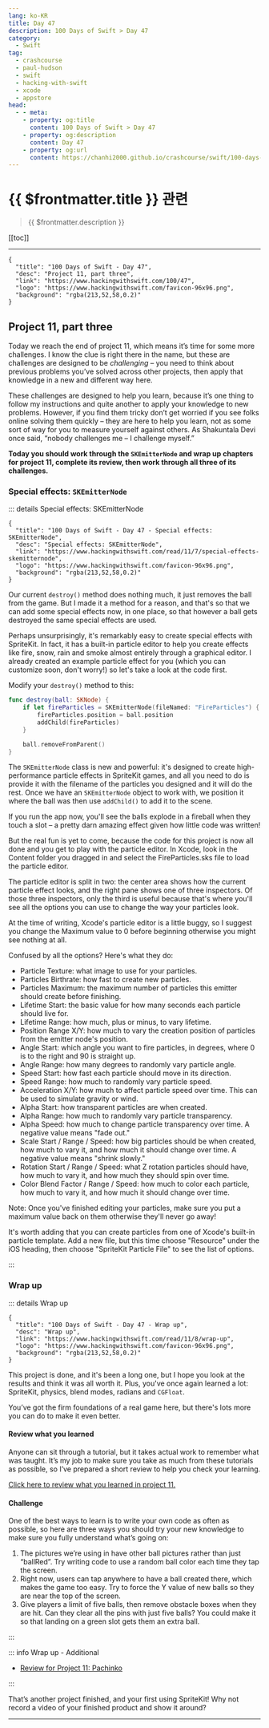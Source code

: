 ```yaml
---
lang: ko-KR
title: Day 47
description: 100 Days of Swift > Day 47
category:
  - Swift
tag: 
  - crashcourse
  - paul-hudson
  - swift
  - hacking-with-swift
  - xcode
  - appstore
head:
  - - meta:
    - property: og:title
      content: 100 Days of Swift > Day 47
    - property: og:description
      content: Day 47
    - property: og:url
      content: https://chanhi2000.github.io/crashcourse/swift/100-days-of-swift/47.html
---
```


# {{ $frontmatter.title }} 관련

> {{ $frontmatter.description }}

[[toc]]

---

```component VPCard
{
  "title": "100 Days of Swift - Day 47",
  "desc": "Project 11, part three",
  "link": "https://www.hackingwithswift.com/100/47",
  "logo": "https://www.hackingwithswift.com/favicon-96x96.png",
  "background": "rgba(213,52,58,0.2)"
}
```

## Project 11, part three

Today we reach the end of project 11, which means it’s time for some more challenges. I know the clue is right there in the name, but these are challenges are designed to be _challenging_ – you need to think about previous problems you’ve solved across other projects, then apply that knowledge in a new and different way here.

These challenges are designed to help you learn, because it’s one thing to follow my instructions and quite another to apply your knowledge to new problems. However, if you find them tricky don’t get worried if you see folks online solving them quickly – they are here to help you learn, not as some sort of way for you to measure yourself against others. As Shakuntala Devi once said, “nobody challenges me – I challenge myself.”

__Today you should work through the `SKEmitterNode` and wrap up chapters for project 11, complete its review, then work through all three of its challenges.__

### Special effects: `SKEmitterNode`

::: details Special effects: SKEmitterNode

```component VPCard
{
  "title": "100 Days of Swift - Day 47 - Special effects: SKEmitterNode",
  "desc": "Special effects: SKEmitterNode",
  "link": "https://www.hackingwithswift.com/read/11/7/special-effects-skemitternode",
  "logo": "https://www.hackingwithswift.com/favicon-96x96.png",
  "background": "rgba(213,52,58,0.2)"
}
```

<VidStack src="youtube/cv-G8dzQlug" />

Our current `destroy()` method does nothing much, it just removes the ball from the game. But I made it a method for a reason, and that's so that we can add some special effects now, in one place, so that however a ball gets destroyed the same special effects are used.

Perhaps unsurprisingly, it's remarkably easy to create special effects with SpriteKit. In fact, it has a built-in particle editor to help you create effects like fire, snow, rain and smoke almost entirely through a graphical editor. I already created an example particle effect for you (which you can customize soon, don't worry!) so let's take a look at the code first.

Modify your `destroy()` method to this:

```swift
func destroy(ball: SKNode) {
    if let fireParticles = SKEmitterNode(fileNamed: "FireParticles") {
        fireParticles.position = ball.position
        addChild(fireParticles)
    }

    ball.removeFromParent()
}
```

The `SKEmitterNode` class is new and powerful: it's designed to create high-performance particle effects in SpriteKit games, and all you need to do is provide it with the filename of the particles you designed and it will do the rest. Once we have an `SKEmitterNode` object to work with, we position it where the ball was then use `addChild()` to add it to the scene.

If you run the app now, you'll see the balls explode in a fireball when they touch a slot – a pretty darn amazing effect given how little code was written!

But the real fun is yet to come, because the code for this project is now all done and you get to play with the particle editor. In Xcode, look in the Content folder you dragged in and select the FireParticles.sks file to load the particle editor.

The particle editor is split in two: the center area shows how the current particle effect looks, and the right pane shows one of three inspectors. Of those three inspectors, only the third is useful because that's where you'll see all the options you can use to change the way your particles look.

At the time of writing, Xcode's particle editor is a little buggy, so I suggest you change the Maximum value to 0 before beginning otherwise you might see nothing at all.

Confused by all the options? Here's what they do:

- Particle Texture: what image to use for your particles.
- Particles Birthrate: how fast to create new particles.
- Particles Maximum: the maximum number of particles this emitter should create before finishing.
- Lifetime Start: the basic value for how many seconds each particle should live for.
- Lifetime Range: how much, plus or minus, to vary lifetime.
- Position Range X/Y: how much to vary the creation position of particles from the emitter node's position.
- Angle Start: which angle you want to fire particles, in degrees, where 0 is to the right and 90 is straight up.
- Angle Range: how many degrees to randomly vary particle angle.
- Speed Start: how fast each particle should move in its direction.
- Speed Range: how much to randomly vary particle speed.
- Acceleration X/Y: how much to affect particle speed over time. This can be used to simulate gravity or wind.
- Alpha Start: how transparent particles are when created.
- Alpha Range: how much to randomly vary particle transparency.
- Alpha Speed: how much to change particle transparency over time. A negative value means "fade out."
- Scale Start / Range / Speed: how big particles should be when created, how much to vary it, and how much it should change over time. A negative value means "shrink slowly."
- Rotation Start / Range / Speed: what Z rotation particles should have, how much to vary it, and how much they should spin over time.
- Color Blend Factor / Range / Speed: how much to color each particle, how much to vary it, and how much it should change over time.

Note: Once you've finished editing your particles, make sure you put a maximum value back on them otherwise they'll never go away!

It's worth adding that you can create particles from one of Xcode's built-in particle template. Add a new file, but this time choose "Resource" under the iOS heading, then choose "SpriteKit Particle File" to see the list of options.

:::

### Wrap up

::: details Wrap up

```component VPCard
{
  "title": "100 Days of Swift - Day 47 - Wrap up",
  "desc": "Wrap up",
  "link": "https://www.hackingwithswift.com/read/11/8/wrap-up",
  "logo": "https://www.hackingwithswift.com/favicon-96x96.png",
  "background": "rgba(213,52,58,0.2)"
}
```

<VidStack src="youtube/njZ8SkzlDxU" />

This project is done, and it's been a long one, but I hope you look at the results and think it was all worth it. Plus, you've once again learned a lot: SpriteKit, physics, blend modes, radians and `CGFloat`.

You’ve got the firm foundations of a real game here, but there's lots more you can do to make it even better.

#### Review what you learned

Anyone can sit through a tutorial, but it takes actual work to remember what was taught. It’s my job to make sure you take as much from these tutorials as possible, so I’ve prepared a short review to help you check your learning.

[Click here to review what you learned in project 11.][project-11-pachinko]

#### Challenge

One of the best ways to learn is to write your own code as often as possible, so here are three ways you should try your new knowledge to make sure you fully understand what’s going on:

1. The pictures we’re using in have other ball pictures rather than just “ballRed”. Try writing code to use a random ball color each time they tap the screen.
2. Right now, users can tap anywhere to have a ball created there, which makes the game too easy. Try to force the Y value of new balls so they are near the top of the screen.
3. Give players a limit of five balls, then remove obstacle boxes when they are hit. Can they clear all the pins with just five balls? You could make it so that landing on a green slot gets them an extra ball.

:::

::: info Wrap up - Additional

- [Review for Project 11: Pachinko][project-11-pachinko]

:::

That’s another project finished, and your first using SpriteKit! Why not record a video of your finished product and show it around?

---

<TagLinks />

[project-11-pachinko]: https://www.hackingwithswift.com/review/hws/project-11-pachinko